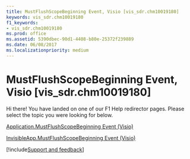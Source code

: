 ```yaml
---
title: MustFlushScopeBeginning Event, Visio [vis_sdr.chm10019180]
keywords: vis_sdr.chm10019180
f1_keywords:
- vis_sdr.chm10019180
ms.prod: office
ms.assetid: 5390dbec-90d1-4408-b80e-25372f239889
ms.date: 06/08/2017
ms.localizationpriority: medium
---
```



# MustFlushScopeBeginning Event, Visio [vis_sdr.chm10019180]

Hi there! You have landed on one of our F1 Help redirector pages. Please select the topic you were looking for below.

[Application.MustFlushScopeBeginning Event (Visio)](https://msdn.microsoft.com/library/98a47603-19c0-4588-3d65-1f9d3fe118c1%28Office.15%29.aspx)

[InvisibleApp.MustFlushScopeBeginning Event (Visio)](https://msdn.microsoft.com/library/cb176106-b67a-134f-e171-6c454a47d3b2%28Office.15%29.aspx)

[!include[Support and feedback](~/includes/feedback-boilerplate.md)]
